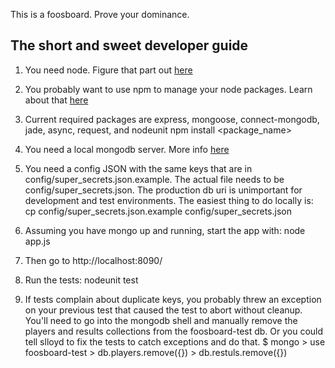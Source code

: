This is a foosboard. Prove your dominance.

## The short and sweet developer guide

1. You need node. Figure that part out [here](http://nodejs.org/#download)

2. You probably want to use npm to manage your node packages. Learn about that [here](https://github.com/isaacs/npm)

3. Current required packages are express, mongoose, connect-mongodb, jade, async, request, and nodeunit
        npm install <package_name>

4. You need a local mongodb server. More info [here](http://www.mongodb.org/downloads)

5. You need a config JSON with the same keys that are in config/super_secrets.json.example. The actual file needs to be config/super_secrets.json. The production db uri is unimportant for development and test environments. The easiest thing to do locally is:
        cp config/super_secrets.json.example config/super_secrets.json

6. Assuming you have mongo up and running, start the app with:
        node app.js

7. Then go to http://localhost:8090/

8. Run the tests:
        nodeunit test

9. If tests complain about duplicate keys, you probably threw an exception on your previous test that caused the test to abort without cleanup. You'll need to go into the mongodb shell and manually remove the players and results collections from the foosboard-test db. Or you could tell slloyd to fix the tests to catch exceptions and do that.
        $ mongo
        > use foosboard-test
        > db.players.remove({})
        > db.restuls.remove({})
